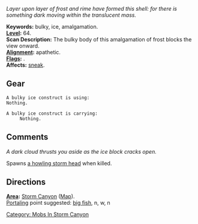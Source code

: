*Layer upon layer of frost and rime have formed this shell: for there is
something dark moving within the translucent mass.*

**Keywords:** bulky, ice, amalgamation.  
**[Level](Level.md "wikilink"):** 64.  
**Scan Description:** The bulky body of this amalgamation of frost
blocks the view onward.  
**[Alignment](Alignment.md "wikilink"):** apathetic.  
**[Flags](:Category:_Mob_Types.md "wikilink"):** .  
**Affects:** [sneak](Sneak.md "wikilink").  

## Gear

`A bulky ice construct is using:`  
`Nothing.`

`A bulky ice construct is carrying:`  
`     Nothing.`

## Comments

*A dark cloud thrusts you aside as the ice block cracks open.*

Spawns [a howling storm head](Howling_Storm_Head.md "wikilink") when
killed.

## Directions

**[Area](:Category:_Areas.md "wikilink"):** [Storm
Canyon](:Category:_Storm_Canyon.md "wikilink")
([Map](Storm_Canyon_Map.md "wikilink")).  
[Portaling](Portal.md "wikilink") point suggested: [big
fish](Big_Fish_In_Cold_Water.md "wikilink"), n, w, n  

[Category: Mobs In Storm
Canyon](Category:_Mobs_In_Storm_Canyon "wikilink")
